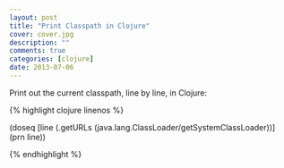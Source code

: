 ```yaml
---
layout: post
title: "Print Classpath in Clojure"
cover: cover.jpg
description: ""
comments: true
categories: [clojure]
date: 2013-07-06
---
```

Print out the current classpath, line by line, in Clojure:

{% highlight clojure linenos %}

(doseq [line (.getURLs (java.lang.ClassLoader/getSystemClassLoader))] (prn line))

{% endhighlight %}
